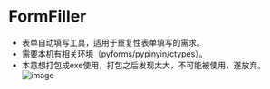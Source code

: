 # FormFiller
* 表单自动填写工具，适用于重复性表单填写的需求。
* 需要本机有相关环境（pyforms/pypinyin/ctypes）。
* 本意想打包成exe使用，打包之后发现太大，不可能被使用，遂放弃。
![image](https://user-images.githubusercontent.com/27627484/42571584-2fb2b2b6-854a-11e8-84c7-21131abf9933.png)
